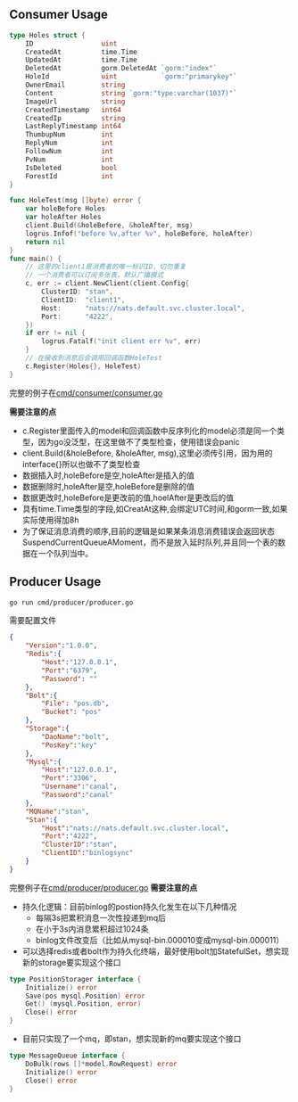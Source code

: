 ## Consumer Usage
``` go
type Holes struct {
	ID                 uint
	CreatedAt          time.Time
	UpdatedAt          time.Time
	DeletedAt          gorm.DeletedAt `gorm:"index"`
	HoleId             uint           `gorm:"primarykey"`
	OwnerEmail         string
	Content            string `gorm:"type:varchar(1037)"`
	ImageUrl           string
	CreatedTimestamp   int64
	CreatedIp          string
	LastReplyTimestamp int64
	ThumbupNum         int
	ReplyNum           int
	FollowNum          int
	PvNum              int
	IsDeleted          bool
	ForestId           int 
}

func HoleTest(msg []byte) error {
	var holeBefore Holes
	var holeAfter Holes
	client.Build(&holeBefore, &holeAfter, msg)
	logrus.Infof("before %v,after %v", holeBefore, holeAfter)
	return nil
}
func main() {
    // 这里的client1是消费者的唯一标识ID，切勿重复
    // 一个消费者可以订阅多张表，默认广播模式
    c, err := client.NewClient(client.Config{
		ClusterID: "stan",
		ClientID:  "client1",
		Host:      "nats://nats.default.svc.cluster.local",
		Port:      "4222",
	})
    if err != nil {
	    logrus.Fatalf("init client err %v", err)
    }
    // 在接收到消息后会调用回调函数HoleTest
    c.Register(Holes{}, HoleTest)
}
```
完整的例子在[cmd/consumer/consumer.go](./cmd/consumer/consumer.go)

**需要注意的点**
- c.Register里面传入的model和回调函数中反序列化的model必须是同一个类型，因为go没泛型，在这里做不了类型检查，使用错误会panic
- client.Build(&holeBefore, &holeAfter, msg),这里必须传引用，因为用的interface{}所以也做不了类型检查
- 数据插入时,holeBefore是空,holeAfter是插入的值
- 数据删除时,holeAfter是空,holeBefore是删除的值
- 数据更改时,holeBefore是更改前的值,hoelAfter是更改后的值
- 具有time.Time类型的字段,如CreatAt这种,会绑定UTC时间,和gorm一致,如果实际使用得加8h
- 为了保证消息消费的顺序,目前的逻辑是如果某条消息消费错误会返回状态SuspendCurrentQueueAMoment，而不是放入延时队列,并且同一个表的数据在一个队列当中。
## Producer Usage
```bash
go run cmd/producer/producer.go
```
需要配置文件
```json
{
    "Version":"1.0.0",
    "Redis":{
        "Host":"127.0.0.1",
        "Port":"6379",
        "Password": ""
    },
    "Bolt":{
		"File": "pos.db",
		"Bucket": "pos"
	},
    "Storage":{
        "DaoName":"bolt",
        "PosKey":"key"
    },
    "Mysql":{
        "Host":"127.0.0.1",
        "Port":"3306",
        "Username":"canal",
        "Password":"canal"
    },
    "MQName":"stan",
    "Stan":{
        "Host":"nats://nats.default.svc.cluster.local",
        "Port":"4222",
        "ClusterID":"stan",
        "ClientID":"binlogsync"
    }
}
```
完整例子在[cmd/producer/producer.go](./cmd/producer/producer.go)
**需要注意的点**
- 持久化逻辑：目前binlog的postion持久化发生在以下几种情况
    - 每隔3s把累积消息一次性投递到mq后
    - 在小于3s内消息累积超过1024条
    - binlog文件改变后（比如从mysql-bin.000010变成mysql-bin.000011）
- 可以选择redis或者bolt作为持久化终端，最好使用bolt加StatefulSet，想实现新的storage要实现这个接口
```go
type PositionStorager interface {
	Initialize() error
	Save(pos mysql.Position) error
	Get() (mysql.Position, error)
	Close() error
}
```
- 目前只实现了一个mq，即stan，想实现新的mq要实现这个接口
```go 
type MessageQueue interface {
	DoBulk(rows []*model.RowRequest) error
	Initialize() error
	Close() error
}
```